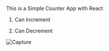 This is a Simple Counter App with React

1. Can Increment

2. Can Decrement 

![Capture](https://github.com/RevadiSundaram/react-all-project/assets/47391816/f2cf20ee-91c4-4c2c-a93a-143b0d27ac27)
